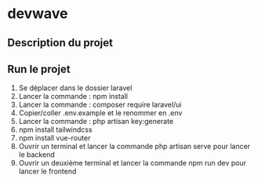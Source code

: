 # devwave
## Description du projet

## Run le projet
1. Se déplacer dans le dossier laravel
2. Lancer la commande : npm install
3. Lancer la commande : composer require laravel/ui
5. Copier/coller .env.example et le renommer en .env
6. Lancer la commande : php artisan key:generate
7. npm install tailwindcss
8. npm install vue-router
9. Ouvrir un terminal et lancer la commande php artisan serve pour lancer le backend
10. Ouvrir un deuxième terminal et lancer la commande npm run dev pour lancer le frontend
